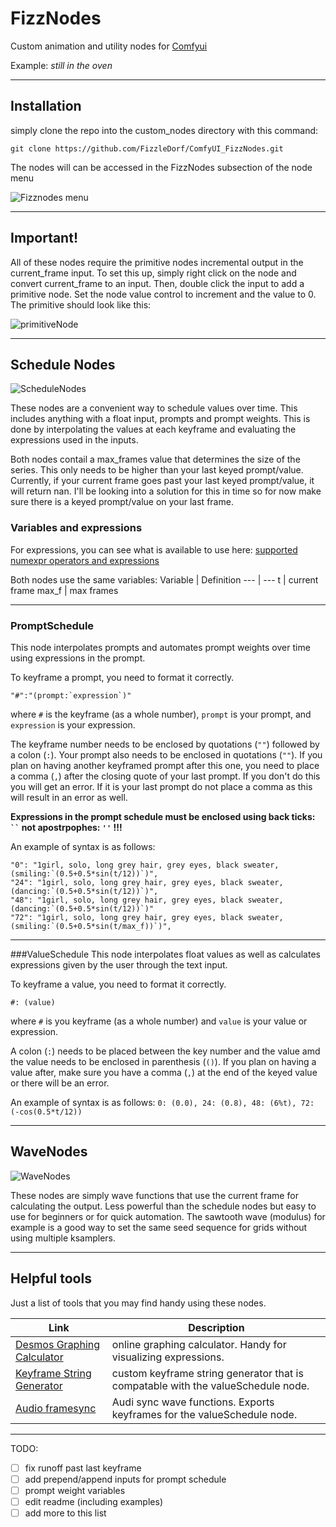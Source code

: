 
# FizzNodes
Custom animation and utility nodes for [Comfyui](https://github.com/comfyanonymous/ComfyUI)

Example: *still in the oven*


-----

## Installation
simply clone the repo into the custom_nodes directory with this command:
```
git clone https://github.com/FizzleDorf/ComfyUI_FizzNodes.git
```
The nodes will can be accessed in the FizzNodes subsection of the node menu

![Fizznodes menu](https://github.com/FizzleDorf/ComfyUI_FizzNodes/assets/46942135/e07fedba-648c-4300-a6ac-61873b1501ab)

-----

## Important!

All of these nodes require the primitive nodes incremental output in the current_frame input. To set this up, simply right click on the node and convert current_frame to an input. Then, double click the input to add a primitive node. Set the node value control to increment and the value to 0. The primitive should look like this:

![primitiveNode](https://github.com/FizzleDorf/ComfyUI_FizzNodes/assets/46942135/b55d041b-d5d1-487a-8994-c2ca95baf5f1)

-----

## Schedule Nodes

![ScheduleNodes](https://github.com/FizzleDorf/ComfyUI_FizzNodes/assets/46942135/36c4ff23-7bd1-48e2-9fb9-2549e9764535)


These nodes are a convenient way to schedule values over time. This includes anything with a float input, prompts and prompt weights. This is done by interpolating the values at each keyframe and evaluating the expressions used in the inputs.

Both nodes contail a max_frames value that determines the size of the series. This only needs to be higher than your last keyed prompt/value. Currently, if your current frame goes past your last keyed prompt/value, it will return nan. I'll be looking into a solution for this in time so for now make sure there is a keyed prompt/value on your last frame.

### Variables and expressions

For expressions, you can see what is available to use here: [supported numexpr operators and expressions](https://numexpr.readthedocs.io/en/latest/user_guide.html#supported-operators)

Both nodes use the same variables:
Variable | Definition 
--- | --- 
t | current frame
max_f | max frames

-----

### PromptSchedule
This node interpolates prompts and automates prompt weights over time using expressions in the prompt.

To keyframe a prompt, you need to format it correctly.

```
"#":"(prompt:`expression`)"
```

where ```#``` is the keyframe (as a whole number), ```prompt``` is your prompt, and ```expression``` is your expression.

The keyframe number needs to be enclosed by quotations (```""```) followed by a colon (```:```).
Your prompt also needs to be enclosed in quotations (```""```).
If you plan on having another keyframed prompt after this one, you need to place a comma (```,```) after the closing quote of your last prompt. If you don't do this you will get an error. If it is your last prompt do not place a comma as this will result in an error as well.

**Expressions in the prompt schedule must be enclosed using back ticks: ``` `` ``` not apostrpophes: ```''``` !!!**

An example of syntax is as follows:
```
"0": "1girl, solo, long grey hair, grey eyes, black sweater, (smiling:`(0.5+0.5*sin(t/12))`)",
"24": "1girl, solo, long grey hair, grey eyes, black sweater, (dancing:`(0.5+0.5*sin(t/12))`)",
"48": "1girl, solo, long grey hair, grey eyes, black sweater, (dancing:`(0.5+0.5*sin(t/12))`)"
"72": "1girl, solo, long grey hair, grey eyes, black sweater, (smiling:`(0.5+0.5*sin(t/max_f))`)",
```

-----

###ValueSchedule
This node interpolates float values as well as calculates expressions given by the user through the text input.

To keyframe a value, you need to format it correctly.

```
#: (value)
```

where ```#``` is you keyframe (as a whole number) and ```value``` is your value or expression.

A colon (```:```) needs to be placed between the key number and the value amd the value needs to be enclosed in parenthesis (```()```). If you plan on having a value after, make sure you have a comma (```,```) at the end of the keyed value or there will be an error.

An example of syntax is as follows:
```0: (0.0), 24: (0.8), 48: (6%t), 72: (-cos(0.5*t/12))```

-----

## WaveNodes

![WaveNodes](https://github.com/FizzleDorf/ComfyUI_FizzNodes/assets/46942135/21fd2e2d-af8d-4f8b-8b04-9175e4f00dce)

These nodes are simply wave functions that use the current frame for calculating the output. Less powerful than the schedule nodes but easy to use for beginners or for quick automation. The sawtooth wave (modulus) for example is a good way to set the same seed sequence for grids without using multiple ksamplers.

-----

## Helpful tools

Just a list of tools that you may find handy using these nodes.

Link | Description
--- | --- 
[Desmos Graphing Calculator](https://www.desmos.com/calculator) | online graphing calculator. Handy for visualizing expressions.
[Keyframe String Generator](https://www.chigozie.co.uk/keyframe-string-generator/) | custom keyframe string generator that is compatable with the valueSchedule node.
[Audio framesync](https://www.framesync.xyz/) | Audi sync wave functions. Exports keyframes for the valueSchedule node.

-----

TODO:
- [ ] fix runoff past last keyframe
- [ ] add prepend/append inputs for prompt schedule
- [ ] prompt weight variables
- [ ] edit readme (including examples)
- [ ] add more to this list
